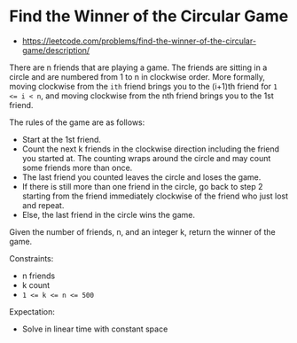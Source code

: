 # Find the Winner of the Circular Game 
- https://leetcode.com/problems/find-the-winner-of-the-circular-game/description/

There are n friends that are playing a game. 
The friends are sitting in a circle and are numbered from 1 to n in clockwise order. 
More formally, moving clockwise from the `ith` friend brings you to the (i+1)th 
friend for `1 <= i < n`, and moving clockwise from the nth friend brings you to the 1st friend.

The rules of the game are as follows:

 * Start at the 1st friend.
 * Count the next k friends in the clockwise direction including the friend you started at. The counting wraps around the circle and may count some friends more than once.
 * The last friend you counted leaves the circle and loses the game.
 * If there is still more than one friend in the circle, go back to step 2 starting from the friend immediately clockwise of the friend who just lost and repeat.
 * Else, the last friend in the circle wins the game.

Given the number of friends, n, and an integer k, return the winner of the game.

Constraints:
- n friends
- k count
- `1 <= k <= n <= 500`

Expectation:
- Solve in linear time with constant space

